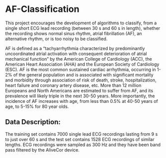 # AF-Classification

This project encourages the development of algorithms to classify, from a single
short ECG lead recording (between 30 s and 60 s in length), whether the recording shows
normal sinus rhythm, atrial fibrillation (AF), an alternative rhythm, or is too noisy to be
classified.

AF is defined as a “tachyarrhythmia characterized by predominantly uncoordinated atrial
activation with consequent deterioration of atrial mechanical function” by the American
College of Cardiology (ACC), the American Heart Association (AHA) and the European
Society of Cardiology (ESC). AF is the most common sustained cardiac arrhythmia,
occurring in 1-2% of the general population and is associated with significant mortality and
morbidity through association of risk of death, stroke, hospitalization, heart failure and
coronary artery disease, etc. More than 12 million Europeans and North Americans are
estimated to suffer from AF, and its prevalence will likely triple in the next 30-50 years.
More importantly, the incidence of AF increases with age, from less than 0.5% at 40-50
years of age, to 5-15% for 80 year olds.

## Data	Description:

The training set contains 7000 single lead ECG recordings lasting
from 9 s to just over 60 s and the test set contains 1528 ECG recordings of similar lengths.
ECG recordings were sampled as 300 Hz and they have been band pass filtered by the
AliveCor device.

